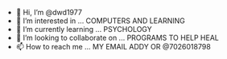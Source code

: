 - 👋 Hi, I’m @dwd1977
- 👀 I’m interested in ... COMPUTERS AND LEARNING 
- 🌱 I’m currently learning ... PSYCHOLOGY
- 💞️ I’m looking to collaborate on ... PROGRAMS TO HELP HEAL
- 📫 How to reach me ... MY EMAIL ADDY OR @7026018798

<!---
dwd1977/dwd1977 is a ✨ special ✨ repository because its `README.md` (this file) appears on your GitHub profile.
You can click the Preview link to take a look at your changes.
--->
